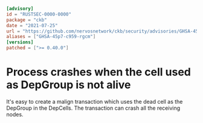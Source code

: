 ```toml
[advisory]
id = "RUSTSEC-0000-0000"
package = "ckb"
date = "2021-07-25"
url = "https://github.com/nervosnetwork/ckb/security/advisories/GHSA-45p7-c959-rgcm"
aliases = ["GHSA-45p7-c959-rgcm"]
[versions]
patched = [">= 0.40.0"]
```

# Process crashes when the cell used as DepGroup is not alive 

It's easy to create a malign transaction which uses the dead cell as the DepGroup in the DepCells. The transaction can crash all the receiving nodes.
